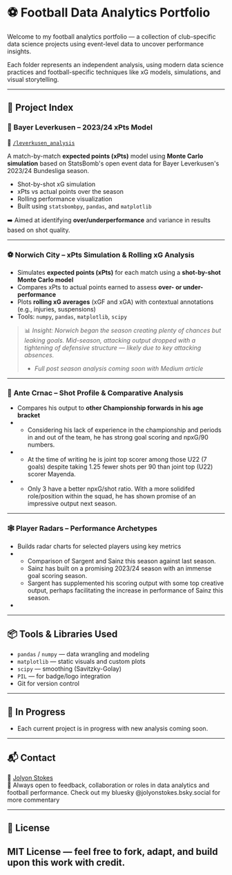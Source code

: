 # ⚽ Football Data Analytics Portfolio

Welcome to my football analytics portfolio — a collection of club-specific data science projects using event-level data to uncover performance insights.

Each folder represents an independent analysis, using modern data science practices and football-specific techniques like xG models, simulations, and visual storytelling.

---

## 📁 Project Index

### 🔴 Bayer Leverkusen – 2023/24 xPts Model
📂 [`/leverkusen_analysis`](./leverkusen_analysis)

A match-by-match **expected points (xPts)** model using **Monte Carlo simulation** based on StatsBomb's open event data for Bayer Leverkusen's 2023/24 Bundesliga season.

- Shot-by-shot xG simulation
- xPts vs actual points over the season
- Rolling performance visualization
- Built using `statsbombpy`, `pandas`, and `matplotlib`

➡️ Aimed at identifying **over/underperformance** and variance in results based on shot quality.

---

### ⚽ **Norwich City – xPts Simulation & Rolling xG Analysis**
- Simulates **expected points (xPts)** for each match using a **shot-by-shot Monte Carlo model**
- Compares xPts to actual points earned to assess **over- or under-performance**
- Plots **rolling xG averages** (xGF and xGA) with contextual annotations (e.g., injuries, suspensions)
- Tools: `numpy`, `pandas`, `matplotlib`, `scipy`

> 📊 *Insight: Norwich began the season creating plenty of chances but leaking goals. Mid-season, attacking output dropped with a tightening of defensive structure — likely due to key attacking absences.*
> - *Full post season analysis coming soon with Medium article*

---

### 🎯 **Ante Crnac – Shot Profile & Comparative Analysis**
- Compares his output to **other Championship forwards in his age bracket**
- - Considering his lack of experience in the championship and periods in and out of the team, he has strong goal scoring and npxG/90 numbers.
- - At the time of writing he is joint top scorer among those U22 (7 goals) despite taking 1.25 fewer shots per 90 than joint top (U22) scorer Mayenda.
- - Only 3 have a better npxG/shot ratio. With a more solidifed role/position within the squad, he has shown promise of an impressive output next season.

---

### 🕸️ **Player Radars – Performance Archetypes**
- Builds radar charts for selected players using key metrics
- - Comparison of Sargent and Sainz this season against last season.
  - Sainz has built on a promising 2023/24 season with an immense goal scoring season.
  - Sargent has supplemented his scoring output with some top creative output, perhaps facilitating the increase in performance of Sainz this season.
- 

---

## 📦 Tools & Libraries Used
- `pandas` / `numpy` — data wrangling and modeling
- `matplotlib` — static visuals and custom plots
- `scipy` — smoothing (Savitzky-Golay)
- `PIL` — for badge/logo integration
- Git for version control

---

## 🧰 In Progress
- Each current project is in progress with new analysis coming soon.

---

## 📬 Contact
👤 [Jolyon Stokes](https://github.com/JolyonStokes)  
🧠 Always open to feedback, collaboration or roles in data analytics and football performance.
Check out my bluesky @jolyonstokes.bsky.social for more commentary

---
## 📄 License
MIT License — feel free to fork, adapt, and build upon this work with credit.
---
